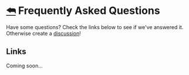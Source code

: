 ﻿# [⮪](../README.md) Frequently Asked Questions
Have some questions? Check the links below to see if we've answered it. Otherwise create a [discussion](https://github.com/DashTheDev/EZCharts.Maui.Donut/blob/master/.github/CONTRIBUTING.md#discussions)!

## Links
Coming soon...